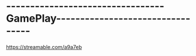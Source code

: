 # ---------------------------------GamePlay---------------------------------
https://streamable.com/a9a7eb


